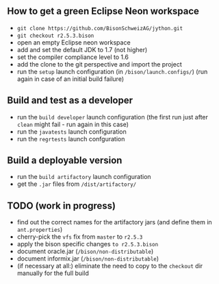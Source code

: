 ## How to get a green Eclipse Neon workspace

- `git clone https://github.com/BisonSchweizAG/jython.git`
- `git checkout r2.5.3.bison`
- open an empty Eclipse neon workspace
- add and set the default JDK to 1.7 (not higher)
- set the compiler compliance level to 1.6
- add the clone to the git perspective and import the project
- run the `setup` launch configuration (in `/bison/launch.configs/`) (run again in case of an initial build failure)


## Build and test as a developer

- run the `build developer` launch configuration (the first run just after `clean` might fail - run again in this case)
- run the `javatests` launch configuration
- run the `regrtests` launch confguration


## Build a deployable version 
 - run the `build artifactory` launch configuration
 - get the `.jar` files from `/dist/artifactory/` 

 
## TODO (work in progress)
 - find out the correct names for the artifactory jars (and define them in `ant.properties`)
 - cherry-pick the `vfs` fix from `master` to `r2.5.3`
 - apply the bison specific changes `to r2.5.3.bison`
 - document oracle.jar (`/bison/non-distributable`)
 - document informix.jar (`/bison/non-distributable`)
 - (if necessary at all:) eliminate the need to copy to the `checkout` dir manually for the full build
